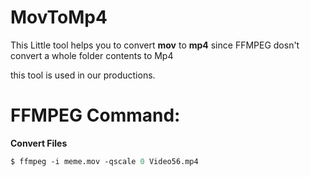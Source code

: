 # MovToMp4
This Little tool helps you to convert **mov** to **mp4** since FFMPEG dosn't convert a whole folder contents to Mp4

this tool is used in our productions.


# FFMPEG Command:

**Convert Files**

```ps
$ ffmpeg -i meme.mov -qscale 0 Video56.mp4
```